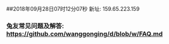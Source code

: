 ##2018年09月28日07时12分07秒 新址: 159.65.223.159
### 兔友常见问题及解答: https://github.com/wanggonging/d/blob/w/FAQ.md
